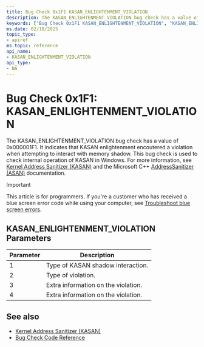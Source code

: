 ```yaml
---
title: Bug Check 0x1F1 KASAN_ENLIGHTENMENT_VIOLATION
description: The KASAN_ENLIGHTENMENT_VIOLATION bug check has a value of 0x000001F1. It indicates that that KASAN enlightenment encoutered a violation when attempting to interact with memory shadow.  
keywords: ["Bug Check 0x1F1 KASAN_ENLIGHTENMENT_VIOLATION", "KASAN_ENLIGHTENMENT_VIOLATION"]
ms.date: 02/18/2025
topic_type:
- apiref
ms.topic: reference
api_name:
- KASAN_ENLIGHTENMENT_VIOLATION
api_type:
- NA
---
```


# Bug Check 0x1F1: KASAN\_ENLIGHTENMENT\_VIOLATION 

The KASAN\_ENLIGHTENMENT\_VIOLATION bug check has a value of 0x000001F1. It indicates that KASAN enlightenment encoutered a violation when attempting to interact with memory shadow. This bug check is used to check internal operation of KASAN in Windows. For more information, see [Kernel Address Sanitizer (KASAN)](../devtest/kasan.md) and the Microsoft C++ [AddressSanitizer (ASAN)](/cpp/sanitizers/asan) documentation.  

> [!IMPORTANT]
> This article is for programmers. If you're a customer who has received a blue screen error code while using your computer, see [Troubleshoot blue screen errors](https://www.windows.com/stopcode).


## KASAN\_ENLIGHTENMENT\_VIOLATION Parameters

| Parameter |Description                          |
|---------- |------------------------------------ |
| 1         | Type of KASAN shadow interaction.   |
| 2         | Type of violation.                  | 
| 3         | Extra information on the violation. |
| 4         | Extra information on the violation. |

## See also

- [Kernel Address Sanitizer (KASAN)](../devtest/kasan.md)
- [Bug Check Code Reference](bug-check-code-reference2.md)

